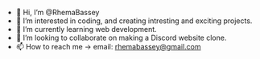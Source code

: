 - 👋 Hi, I’m @RhemaBassey
- 👀 I’m interested in coding, and creating intresting and exciting projects.
- 🌱 I’m currently learning web development.
- 💞️ I’m looking to collaborate on making a Discord website clone.
- 📫 How to reach me -> email: rhemabassey@gmail.com

<!---
RhemaBassey/RhemaBassey is a ✨ special ✨ repository because its `README.md` (this file) appears on your GitHub profile.
You can click the Preview link to take a look at your changes.
--->
